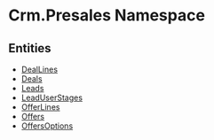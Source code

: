 ﻿---
uid: Crm.Presales
---
# Crm.Presales Namespace

## Entities
- [DealLines](Crm.Presales.DealLines.md)  
- [Deals](Crm.Presales.Deals.md)  
- [Leads](Crm.Presales.Leads.md)  
- [LeadUserStages](Crm.Presales.LeadUserStages.md)  
- [OfferLines](Crm.Presales.OfferLines.md)  
- [Offers](Crm.Presales.Offers.md)  
- [OffersOptions](Crm.Presales.OffersOptions.md)  

